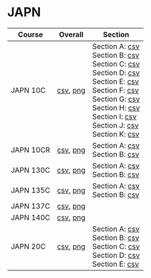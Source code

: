 # JAPN

| Course | Overall | Section |
| ------ | ------- | ------- |
| JAPN 10C | [csv](https://github.com/UCSD-Historical-Enrollment-Data/2025Spring/blob/main/overall/JAPN%2010C.csv), [png](https://raw.githubusercontent.com/UCSD-Historical-Enrollment-Data/2025Spring/main/plot_overall/JAPN%2010C.png) | Section A: [csv](https://github.com/UCSD-Historical-Enrollment-Data/2025Spring/blob/main/section/JAPN%2010C_A.csv)<br>Section B: [csv](https://github.com/UCSD-Historical-Enrollment-Data/2025Spring/blob/main/section/JAPN%2010C_B.csv)<br>Section C: [csv](https://github.com/UCSD-Historical-Enrollment-Data/2025Spring/blob/main/section/JAPN%2010C_C.csv)<br>Section D: [csv](https://github.com/UCSD-Historical-Enrollment-Data/2025Spring/blob/main/section/JAPN%2010C_D.csv)<br>Section E: [csv](https://github.com/UCSD-Historical-Enrollment-Data/2025Spring/blob/main/section/JAPN%2010C_E.csv)<br>Section F: [csv](https://github.com/UCSD-Historical-Enrollment-Data/2025Spring/blob/main/section/JAPN%2010C_F.csv)<br>Section G: [csv](https://github.com/UCSD-Historical-Enrollment-Data/2025Spring/blob/main/section/JAPN%2010C_G.csv)<br>Section H: [csv](https://github.com/UCSD-Historical-Enrollment-Data/2025Spring/blob/main/section/JAPN%2010C_H.csv)<br>Section I: [csv](https://github.com/UCSD-Historical-Enrollment-Data/2025Spring/blob/main/section/JAPN%2010C_I.csv)<br>Section J: [csv](https://github.com/UCSD-Historical-Enrollment-Data/2025Spring/blob/main/section/JAPN%2010C_J.csv)<br>Section K: [csv](https://github.com/UCSD-Historical-Enrollment-Data/2025Spring/blob/main/section/JAPN%2010C_K.csv) |
| JAPN 10CR | [csv](https://github.com/UCSD-Historical-Enrollment-Data/2025Spring/blob/main/overall/JAPN%2010CR.csv), [png](https://raw.githubusercontent.com/UCSD-Historical-Enrollment-Data/2025Spring/main/plot_overall/JAPN%2010CR.png) | Section A: [csv](https://github.com/UCSD-Historical-Enrollment-Data/2025Spring/blob/main/section/JAPN%2010CR_A.csv)<br>Section B: [csv](https://github.com/UCSD-Historical-Enrollment-Data/2025Spring/blob/main/section/JAPN%2010CR_B.csv) |
| JAPN 130C | [csv](https://github.com/UCSD-Historical-Enrollment-Data/2025Spring/blob/main/overall/JAPN%20130C.csv), [png](https://raw.githubusercontent.com/UCSD-Historical-Enrollment-Data/2025Spring/main/plot_overall/JAPN%20130C.png) | Section A: [csv](https://github.com/UCSD-Historical-Enrollment-Data/2025Spring/blob/main/section/JAPN%20130C_A.csv)<br>Section B: [csv](https://github.com/UCSD-Historical-Enrollment-Data/2025Spring/blob/main/section/JAPN%20130C_B.csv) |
| JAPN 135C | [csv](https://github.com/UCSD-Historical-Enrollment-Data/2025Spring/blob/main/overall/JAPN%20135C.csv), [png](https://raw.githubusercontent.com/UCSD-Historical-Enrollment-Data/2025Spring/main/plot_overall/JAPN%20135C.png) | Section A: [csv](https://github.com/UCSD-Historical-Enrollment-Data/2025Spring/blob/main/section/JAPN%20135C_A.csv)<br>Section B: [csv](https://github.com/UCSD-Historical-Enrollment-Data/2025Spring/blob/main/section/JAPN%20135C_B.csv) |
| JAPN 137C | [csv](https://github.com/UCSD-Historical-Enrollment-Data/2025Spring/blob/main/overall/JAPN%20137C.csv), [png](https://raw.githubusercontent.com/UCSD-Historical-Enrollment-Data/2025Spring/main/plot_overall/JAPN%20137C.png) |  |
| JAPN 140C | [csv](https://github.com/UCSD-Historical-Enrollment-Data/2025Spring/blob/main/overall/JAPN%20140C.csv), [png](https://raw.githubusercontent.com/UCSD-Historical-Enrollment-Data/2025Spring/main/plot_overall/JAPN%20140C.png) |  |
| JAPN 20C | [csv](https://github.com/UCSD-Historical-Enrollment-Data/2025Spring/blob/main/overall/JAPN%2020C.csv), [png](https://raw.githubusercontent.com/UCSD-Historical-Enrollment-Data/2025Spring/main/plot_overall/JAPN%2020C.png) | Section A: [csv](https://github.com/UCSD-Historical-Enrollment-Data/2025Spring/blob/main/section/JAPN%2020C_A.csv)<br>Section B: [csv](https://github.com/UCSD-Historical-Enrollment-Data/2025Spring/blob/main/section/JAPN%2020C_B.csv)<br>Section C: [csv](https://github.com/UCSD-Historical-Enrollment-Data/2025Spring/blob/main/section/JAPN%2020C_C.csv)<br>Section D: [csv](https://github.com/UCSD-Historical-Enrollment-Data/2025Spring/blob/main/section/JAPN%2020C_D.csv)<br>Section E: [csv](https://github.com/UCSD-Historical-Enrollment-Data/2025Spring/blob/main/section/JAPN%2020C_E.csv) |
